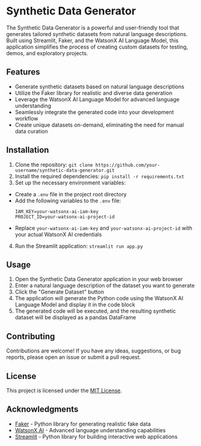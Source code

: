 # Synthetic Data Generator

The Synthetic Data Generator is a powerful and user-friendly tool that generates tailored synthetic datasets from natural language descriptions. Built using Streamlit, Faker, and the WatsonX AI Language Model, this application simplifies the process of creating custom datasets for testing, demos, and exploratory projects.

## Features

- Generate synthetic datasets based on natural language descriptions
- Utilize the Faker library for realistic and diverse data generation
- Leverage the WatsonX AI Language Model for advanced language understanding
- Seamlessly integrate the generated code into your development workflow
- Create unique datasets on-demand, eliminating the need for manual data curation

## Installation

1. Clone the repository: `git clone https://github.com/your-username/synthetic-data-generator.git`
2. Install the required dependencies: `pip install -r requirements.txt`
3. Set up the necessary environment variables:
- Create a `.env` file in the project root directory
- Add the following variables to the `.env` file:
  ```
  IAM_KEY=your-watsonx-ai-iam-key
  PROJECT_ID=your-watsonx-ai-project-id
  ```
- Replace `your-watsonx-ai-iam-key` and `your-watsonx-ai-project-id` with your actual WatsonX AI credentials

4. Run the Streamlit application: `streamlit run app.py`

## Usage

1. Open the Synthetic Data Generator application in your web browser
2. Enter a natural language description of the dataset you want to generate
3. Click the "Generate Dataset" button
4. The application will generate the Python code using the WatsonX AI Language Model and display it in the code block
5. The generated code will be executed, and the resulting synthetic dataset will be displayed as a pandas DataFrame

## Contributing

Contributions are welcome! If you have any ideas, suggestions, or bug reports, please open an issue or submit a pull request.

## License

This project is licensed under the [MIT License](LICENSE).

## Acknowledgments

- [Faker](https://faker.readthedocs.io/) - Python library for generating realistic fake data
- [WatsonX AI](https://www.ibm.com/cloud/watsonx-ai) - Advanced language understanding capabilities
- [Streamlit](https://streamlit.io/) - Python library for building interactive web applications
